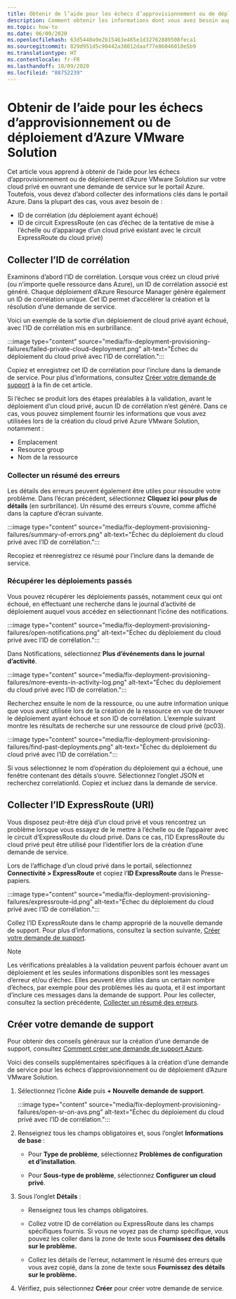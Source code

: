 ```yaml
---
title: Obtenir de l’aide pour les échecs d’approvisionnement ou de déploiement d’Azure VMware Solution
description: Comment obtenir les informations dont vous avez besoin auprès de votre cloud privé Azure VMware Solution afin de traiter une demande de service pour les échecs de déploiement ou d’approvisionnement d’Azure VMware Solution.
ms.topic: how-to
ms.date: 06/09/2020
ms.openlocfilehash: 63d5440a9e2b15463e465e1d32762889508feca1
ms.sourcegitcommit: 829d951d5c90442a38012daaf77e86046018e5b9
ms.translationtype: HT
ms.contentlocale: fr-FR
ms.lasthandoff: 10/09/2020
ms.locfileid: "88752239"
---
```

# <a name="get-help-with-azure-vmware-solution-deployment-or-provisioning-failures"></a>Obtenir de l’aide pour les échecs d’approvisionnement ou de déploiement d’Azure VMware Solution

Cet article vous apprend à obtenir de l’aide pour les échecs d’approvisionnement ou de déploiement d’Azure VMware Solution sur votre cloud privé en ouvrant une demande de service sur le portail Azure. Toutefois, vous devez d’abord collecter des informations clés dans le portail Azure. Dans la plupart des cas, vous avez besoin de :

- ID de corrélation (du déploiement ayant échoué)
- ID de circuit ExpressRoute (en cas d’échec de la tentative de mise à l’échelle ou d’appairage d’un cloud privé existant avec le circuit ExpressRoute du cloud privé)

## <a name="collect-the-correlation-id"></a>Collecter l’ID de corrélation
 
Examinons d’abord l’ID de corrélation. Lorsque vous créez un cloud privé (ou n’importe quelle ressource dans Azure), un ID de corrélation associé est généré. Chaque déploiement d’Azure Resource Manager génère également un ID de corrélation unique. Cet ID permet d’accélérer la création et la résolution d’une demande de service. 
 
Voici un exemple de la sortie d’un déploiement de cloud privé ayant échoué, avec l’ID de corrélation mis en surbrillance.

:::image type="content" source="media/fix-deployment-provisioning-failures/failed-private-cloud-deployment.png" alt-text="Échec du déploiement du cloud privé avec l’ID de corrélation.":::

Copiez et enregistrez cet ID de corrélation pour l’inclure dans la demande de service. Pour plus d’informations, consultez [Créer votre demande de support](#create-your-support-request) à la fin de cet article.

Si l’échec se produit lors des étapes préalables à la validation, avant le déploiement d’un cloud privé, aucun ID de corrélation n’est généré. Dans ce cas, vous pouvez simplement fournir les informations que vous avez utilisées lors de la création du cloud privé Azure VMware Solution, notamment :

- Emplacement
- Resource group
- Nom de la ressource
 
### <a name="collect-a-summary-of-errors"></a>Collecter un résumé des erreurs

Les détails des erreurs peuvent également être utiles pour résoudre votre problème. Dans l’écran précédent, sélectionnez **Cliquez ici pour plus de détails** (en surbrillance). Un résumé des erreurs s’ouvre, comme affiché dans la capture d’écran suivante.
 
 :::image type="content" source="media/fix-deployment-provisioning-failures/summary-of-errors.png" alt-text="Échec du déploiement du cloud privé avec l’ID de corrélation.":::

Recopiez et réenregistrez ce résumé pour l’inclure dans la demande de service.
 
### <a name="retrieve-past-deployments"></a>Récupérer les déploiements passés

Vous pouvez récupérer les déploiements passés, notamment ceux qui ont échoué, en effectuant une recherche dans le journal d’activité de déploiement auquel vous accédez en sélectionnant l’icône des notifications.

:::image type="content" source="media/fix-deployment-provisioning-failures/open-notifications.png" alt-text="Échec du déploiement du cloud privé avec l’ID de corrélation.":::

Dans Notifications, sélectionnez **Plus d’événements dans le journal d’activité**.

:::image type="content" source="media/fix-deployment-provisioning-failures/more-events-in-activity-log.png" alt-text="Échec du déploiement du cloud privé avec l’ID de corrélation.":::

Recherchez ensuite le nom de la ressource, ou une autre information unique que vous avez utilisée lors de la création de la ressource en vue de trouver le déploiement ayant échoué et son ID de corrélation. L’exemple suivant montre les résultats de recherche sur une ressource de cloud privé (pc03).
 
:::image type="content" source="media/fix-deployment-provisioning-failures/find-past-deployments.png" alt-text="Échec du déploiement du cloud privé avec l’ID de corrélation.":::
 
Si vous sélectionnez le nom d’opération du déploiement qui a échoué, une fenêtre contenant des détails s’ouvre. Sélectionnez l’onglet JSON et recherchez correlationId. Copiez et incluez dans la demande de service. 
 
## <a name="collect-the-expressroute-id-uri"></a>Collecter l’ID ExpressRoute (URI)
 
Vous disposez peut-être déjà d’un cloud privé et vous rencontrez un problème lorsque vous essayez de le mettre à l’échelle ou de l’appairer avec le circuit d’ExpressRoute du cloud privé. Dans ce cas, l’ID ExpressRoute du cloud privé peut être utilisé pour l’identifier lors de la création d’une demande de service.

Lors de l’affichage d’un cloud privé dans le portail, sélectionnez **Connectivité > ExpressRoute** et copiez l’**ID ExpressRoute** dans le Presse-papiers.
 
:::image type="content" source="media/fix-deployment-provisioning-failures/expressroute-id.png" alt-text="Échec du déploiement du cloud privé avec l’ID de corrélation."::: 
 
Collez l’ID ExpressRoute dans le champ approprié de la nouvelle demande de support. Pour plus d’informations, consultez la section suivante, [Créer votre demande de support](#create-your-support-request).
 
> [!NOTE]
> Les vérifications préalables à la validation peuvent parfois échouer avant un déploiement et les seules informations disponibles sont les messages d’erreur et/ou d’échec. Elles peuvent être utiles dans un certain nombre d’échecs, par exemple pour des problèmes liés au quota, et il est important d’inclure ces messages dans la demande de support. Pour les collecter, consultez la section précédente, [Collecter un résumé des erreurs](#collect-a-summary-of-errors).

## <a name="create-your-support-request"></a>Créer votre demande de support

Pour obtenir des conseils généraux sur la création d’une demande de support, consultez [Comment créer une demande de support Azure](../azure-portal/supportability/how-to-create-azure-support-request.md). 

Voici des conseils supplémentaires spécifiques à la création d’une demande de service pour les échecs d’approvisionnement ou de déploiement d’Azure VMware Solution.

1. Sélectionnez l’icône **Aide** puis **+ Nouvelle demande de support**.

    :::image type="content" source="media/fix-deployment-provisioning-failures/open-sr-on-avs.png" alt-text="Échec du déploiement du cloud privé avec l’ID de corrélation.":::

2. Renseignez tous les champs obligatoires et, sous l’onglet **Informations de base** :

    - Pour **Type de problème**, sélectionnez **Problèmes de configuration et d’installation**.

    - Pour **Sous-type de problème**, sélectionnez **Configurer un cloud privé**.

3. Sous l’onglet **Détails** :

    - Renseignez tous les champs obligatoires.

    - Collez votre ID de corrélation ou ExpressRoute dans les champs spécifiques fournis. Si vous ne voyez pas de champ spécifique, vous pouvez les coller dans la zone de texte sous **Fournissez des détails sur le problème.**

    - Collez les détails de l’erreur, notamment le résumé des erreurs que vous avez copié, dans la zone de texte sous **Fournissez des détails sur le problème.**

4. Vérifiez, puis sélectionnez **Créer** pour créer votre demande de service.
